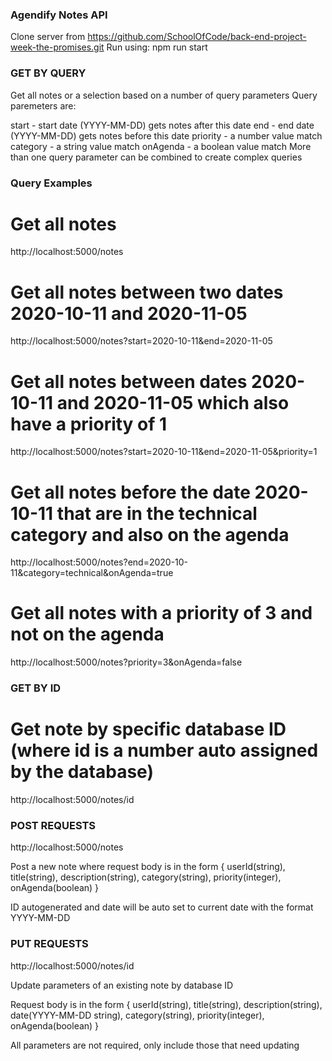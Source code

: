 ### Agendify Notes API

Clone server from https://github.com/SchoolOfCode/back-end-project-week-the-promises.git
Run using: npm run start

### GET BY QUERY

Get all notes or a selection based on a number of query parameters
Query paremeters are:

start - start date (YYYY-MM-DD) gets notes after this date
end - end date (YYYY-MM-DD) gets notes before this date
priority - a number value match
category - a string value match
onAgenda - a boolean value match
More than one query parameter can be combined to create complex queries

### Query Examples

# Get all notes

http://localhost:5000/notes

# Get all notes between two dates 2020-10-11 and 2020-11-05

http://localhost:5000/notes?start=2020-10-11&end=2020-11-05

# Get all notes between dates 2020-10-11 and 2020-11-05 which also have a priority of 1

http://localhost:5000/notes?start=2020-10-11&end=2020-11-05&priority=1

# Get all notes before the date 2020-10-11 that are in the technical category and also on the agenda

http://localhost:5000/notes?end=2020-10-11&category=technical&onAgenda=true

# Get all notes with a priority of 3 and not on the agenda

http://localhost:5000/notes?priority=3&onAgenda=false

### GET BY ID

# Get note by specific database ID (where id is a number auto assigned by the database)

http://localhost:5000/notes/id

### POST REQUESTS

http://localhost:5000/notes

Post a new note where request body is in the form { userId(string), title(string), description(string), category(string), priority(integer), onAgenda(boolean) }

ID autogenerated and date will be auto set to current date with the format YYYY-MM-DD

### PUT REQUESTS

http://localhost:5000/notes/id

Update parameters of an existing note by database ID

Request body is in the form { userId(string), title(string), description(string), date(YYYY-MM-DD string), category(string), priority(integer), onAgenda(boolean) }

All parameters are not required, only include those that need updating
